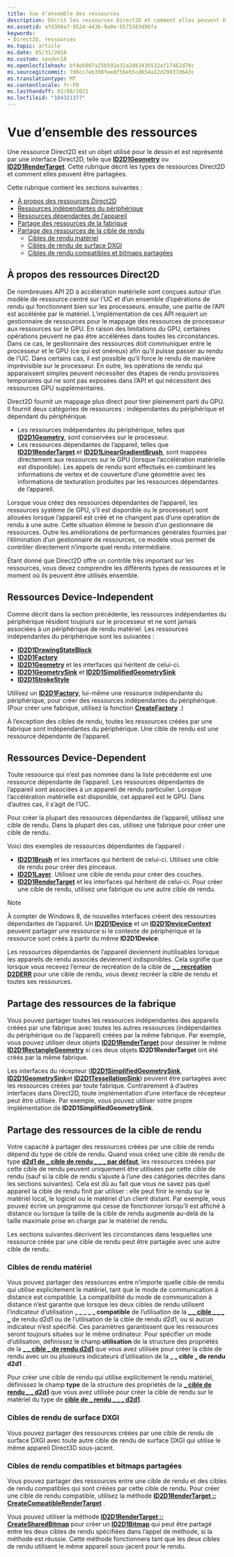 ```yaml
---
title: Vue d’ensemble des ressources
description: Décrit les ressources Direct2D et comment elles peuvent être partagées.
ms.assetid: afd308a7-9524-4436-9a0e-8575383d96fa
keywords:
- Direct2D, ressources
ms.topic: article
ms.date: 05/31/2018
ms.custom: seodec18
ms.openlocfilehash: bf4eb807a25b592e32a2d83436532af17462d70c
ms.sourcegitcommit: 7d0cc7eb398fee8f5be55cd654a12d29937d643c
ms.translationtype: MT
ms.contentlocale: fr-FR
ms.lasthandoff: 02/08/2021
ms.locfileid: "104321377"
---
```

# <a name="resources-overview"></a>Vue d’ensemble des ressources

Une ressource Direct2D est un objet utilisé pour le dessin et est représenté par une interface Direct2D, telle que [**ID2D1Geometry**](/windows/win32/api/d2d1/nn-d2d1-id2d1geometry) ou [**ID2D1RenderTarget**](/windows/win32/api/d2d1/nn-d2d1-id2d1rendertarget). Cette rubrique décrit les types de ressources Direct2D et comment elles peuvent être partagées.

Cette rubrique contient les sections suivantes :

-   [À propos des ressources Direct2D](#about-direct2d-resources)
-   [Ressources indépendantes du périphérique](#device-independent-resources)
-   [Ressources dépendantes de l’appareil](#device-dependent-resources)
-   [Partage des ressources de la fabrique](#sharing-factory-resources)
-   [Partage des ressources de la cible de rendu](#sharing-render-target-resources)
    -   [Cibles de rendu matériel](#hardware-render-targets)
    -   [Cibles de rendu de surface DXGI](#dxgi-surface-render-targets)
    -   [Cibles de rendu compatibles et bitmaps partagées](#compatible-render-targets-and-shared-bitmaps)

## <a name="about-direct2d-resources"></a>À propos des ressources Direct2D

De nombreuses API 2D à accélération matérielle sont conçues autour d’un modèle de ressource centré sur l’UC et d’un ensemble d’opérations de rendu qui fonctionnent bien sur les processeurs. ensuite, une partie de l’API est accélérée par le matériel. L’implémentation de ces API requiert un gestionnaire de ressources pour le mappage des ressources de processeur aux ressources sur le GPU. En raison des limitations du GPU, certaines opérations peuvent ne pas être accélérées dans toutes les circonstances. Dans ce cas, le gestionnaire des ressources doit communiquer entre le processeur et le GPU (ce qui est onéreux) afin qu’il puisse passer au rendu de l’UC. Dans certains cas, il est possible qu’il force le rendu de manière imprévisible sur le processeur. En outre, les opérations de rendu qui apparaissent simples peuvent nécessiter des étapes de rendu provisoires temporaires qui ne sont pas exposées dans l’API et qui nécessitent des ressources GPU supplémentaires.

Direct2D fournit un mappage plus direct pour tirer pleinement parti du GPU. Il fournit deux catégories de ressources : indépendantes du périphérique et dépendant du périphérique.

-   Les ressources indépendantes du périphérique, telles que [**ID2D1Geometry**](/windows/win32/api/d2d1/nn-d2d1-id2d1geometry), sont conservées sur le processeur.
-   Les ressources dépendantes de l’appareil, telles que [**ID2D1RenderTarget**](/windows/win32/api/d2d1/nn-d2d1-id2d1rendertarget) et [**ID2D1LinearGradientBrush**](/windows/win32/api/d2d1/nn-d2d1-id2d1lineargradientbrush), sont mappées directement aux ressources sur le GPU (lorsque l’accélération matérielle est disponible). Les appels de rendu sont effectués en combinant les informations de vertex et de couverture d’une géométrie avec les informations de texturation produites par les ressources dépendantes de l’appareil.

Lorsque vous créez des ressources dépendantes de l’appareil, les ressources système (le GPU, s’il est disponible ou le processeur) sont allouées lorsque l’appareil est créé et ne changent pas d’une opération de rendu à une autre. Cette situation élimine le besoin d’un gestionnaire de ressources. Outre les améliorations de performances générales fournies par l’élimination d’un gestionnaire de ressources, ce modèle vous permet de contrôler directement n’importe quel rendu intermédiaire.

Étant donné que Direct2D offre un contrôle très important sur les ressources, vous devez comprendre les différents types de ressources et le moment où ils peuvent être utilisés ensemble.

## <a name="device-independent-resources"></a>Ressources Device-Independent

Comme décrit dans la section précédente, les ressources indépendantes du périphérique résident toujours sur le processeur et ne sont jamais associées à un périphérique de rendu matériel. Les ressources indépendantes du périphérique sont les suivantes :

-   [**ID2D1DrawingStateBlock**](/windows/win32/api/d2d1/nn-d2d1-id2d1drawingstateblock)
-   [**ID2D1Factory**](/windows/win32/api/d2d1/nn-d2d1-id2d1factory)
-   [**ID2D1Geometry**](/windows/win32/api/d2d1/nn-d2d1-id2d1geometry) et les interfaces qui héritent de celui-ci.
-   [**ID2D1GeometrySink**](/windows/win32/api/d2d1/nn-d2d1-id2d1geometrysink) et [ **ID2D1SimplifiedGeometrySink**](/windows/win32/api/d2d1/nn-d2d1-id2d1simplifiedgeometrysink)
-   [**ID2D1StrokeStyle**](/windows/win32/api/d2d1/nn-d2d1-id2d1strokestyle)

Utilisez un [**ID2D1Factory**](/windows/win32/api/d2d1/nn-d2d1-id2d1factory), lui-même une ressource indépendante du périphérique, pour créer des ressources indépendantes du périphérique. (Pour créer une fabrique, utilisez la fonction [**CreateFactory**](/windows/desktop/api/d2d1/nf-d2d1-d2d1createfactory) .)

À l’exception des cibles de rendu, toutes les ressources créées par une fabrique sont indépendantes du périphérique. Une cible de rendu est une ressource dépendante de l’appareil.

## <a name="device-dependent-resources"></a>Ressources Device-Dependent

Toute ressource qui n’est pas nommée dans la liste précédente est une ressource dépendante de l’appareil. Les ressources dépendantes de l’appareil sont associées à un appareil de rendu particulier. Lorsque l’accélération matérielle est disponible, cet appareil est le GPU. Dans d’autres cas, il s’agit de l’UC.

Pour créer la plupart des ressources dépendantes de l’appareil, utilisez une cible de rendu. Dans la plupart des cas, utilisez une fabrique pour créer une cible de rendu.

Voici des exemples de ressources dépendantes de l’appareil :

-   [**ID2D1Brush**](/windows/win32/api/d2d1/nn-d2d1-id2d1brush) et les interfaces qui héritent de celui-ci. Utilisez une cible de rendu pour créer des pinceaux.
-   [**ID2D1Layer**](/windows/win32/api/d2d1/nn-d2d1-id2d1layer). Utilisez une cible de rendu pour créer des couches.
-   [**ID2D1RenderTarget**](/windows/win32/api/d2d1/nn-d2d1-id2d1rendertarget) et les interfaces qui héritent de celui-ci. Pour créer une cible de rendu, utilisez une fabrique ou une autre cible de rendu.

> [!Note]  
> À compter de Windows 8, de nouvelles interfaces créent des ressources dépendantes de l’appareil. Un [**ID2D1Device**](/windows/win32/api/d2d1_1/nn-d2d1_1-id2d1device) et un [**ID2D1DeviceContext**](/windows/win32/api/d2d1_1/nn-d2d1_1-id2d1devicecontext) peuvent partager une ressource si le contexte de périphérique et la ressource sont créés à partir du même **ID2D1Device**.

 

Les ressources dépendantes de l’appareil deviennent inutilisables lorsque les appareils de rendu associés deviennent indisponibles. Cela signifie que lorsque vous recevez l’erreur de recréation de la cible de [**\_ \_ recréation D2DERR**](direct2d-error-codes.md) pour une cible de rendu, vous devez recréer la cible de rendu et toutes ses ressources.

## <a name="sharing-factory-resources"></a>Partage des ressources de la fabrique

Vous pouvez partager toutes les ressources indépendantes des appareils créées par une fabrique avec toutes les autres ressources (indépendantes du périphérique ou de l’appareil) créées par la même fabrique. Par exemple, vous pouvez utiliser deux objets [**ID2D1RenderTarget**](/windows/win32/api/d2d1/nn-d2d1-id2d1rendertarget) pour dessiner le même [**ID2D1RectangleGeometry**](/windows/win32/api/d2d1/nn-d2d1-id2d1rectanglegeometry) si ces deux objets **ID2D1RenderTarget** ont été créés par la même fabrique.

Les interfaces du récepteur ([**ID2D1SimplifiedGeometrySink**](/windows/win32/api/d2d1/nn-d2d1-id2d1simplifiedgeometrysink), [**ID2D1GeometrySink**](/windows/win32/api/d2d1/nn-d2d1-id2d1geometrysink)et [**ID2D1TessellationSink**](/windows/win32/api/d2d1/nn-d2d1-id2d1tessellationsink)) peuvent être partagées avec les ressources créées par toute fabrique. Contrairement à d’autres interfaces dans Direct2D, toute implémentation d’une interface de récepteur peut être utilisée. Par exemple, vous pouvez utiliser votre propre implémentation de **ID2D1SimplifiedGeometrySink**.

## <a name="sharing-render-target-resources"></a>Partage des ressources de la cible de rendu

Votre capacité à partager des ressources créées par une cible de rendu dépend du type de cible de rendu. Quand vous créez une cible de rendu de type [**d2d1 de \_ cible de rendu \_ \_ \_ par défaut**](/windows/desktop/api/d2d1/ne-d2d1-d2d1_render_target_type), les ressources créées par cette cible de rendu peuvent uniquement être utilisées par cette cible de rendu (sauf si la cible de rendu s’ajuste à l’une des catégories décrites dans les sections suivantes). Cela est dû au fait que vous ne savez pas quel appareil la cible de rendu finit par utiliser : elle peut finir le rendu sur le matériel local, le logiciel ou le matériel d’un client distant. Par exemple, vous pouvez écrire un programme qui cesse de fonctionner lorsqu’il est affiché à distance ou lorsque la taille de la cible de rendu augmente au-delà de la taille maximale prise en charge par le matériel de rendu.

Les sections suivantes décrivent les circonstances dans lesquelles une ressource créée par une cible de rendu peut être partagée avec une autre cible de rendu.

### <a name="hardware-render-targets"></a>Cibles de rendu matériel

Vous pouvez partager des ressources entre n’importe quelle cible de rendu qui utilise explicitement le matériel, tant que le mode de communication à distance est compatible. La compatibilité du mode de communication à distance n’est garantie que lorsque les deux cibles de rendu utilisent l’indicateur d’utilisation **\_ \_ \_ \_ \_ compatible** de l’utilisation de la [**\_ \_ cible \_ \_ \_ \_**](/windows/desktop/api/d2d1/ne-d2d1-d2d1_render_target_usage) de rendu d2d1 ou de l’utilisation de la cible de rendu d2d1, ou si aucun indicateur n’est spécifié. Ces paramètres garantissent que les ressources seront toujours situées sur le même ordinateur. Pour spécifier un mode d’utilisation, définissez le champ **utilisation** de la structure des propriétés de la [**\_ \_ cible \_ de rendu d2d1**](/windows/desktop/api/d2d1/ns-d2d1-d2d1_render_target_properties) que vous avez utilisée pour créer la cible de rendu avec un ou plusieurs indicateurs d’utilisation de la **\_ \_ cible \_ de rendu d2d1** .

Pour créer une cible de rendu qui utilise explicitement le rendu matériel, définissez le champ **type** de la structure des propriétés de la [**\_ cible de rendu \_ \_ d2d1**](/windows/desktop/api/d2d1/ns-d2d1-d2d1_render_target_properties) que vous avez utilisée pour créer la cible de rendu sur le matériel du type de [**cible de \_ rendu \_ \_ \_ d2d1**](/windows/desktop/api/d2d1/ne-d2d1-d2d1_render_target_type).

### <a name="dxgi-surface-render-targets"></a>Cibles de rendu de surface DXGI

Vous pouvez partager des ressources créées par une cible de rendu de surface DXGI avec toute autre cible de rendu de surface DXGI qui utilise le même appareil Direct3D sous-jacent.

### <a name="compatible-render-targets-and-shared-bitmaps"></a>Cibles de rendu compatibles et bitmaps partagées

Vous pouvez partager des ressources entre une cible de rendu et des cibles de rendu compatibles qui sont créées par cette cible de rendu. Pour créer une cible de rendu compatible, utilisez la méthode [**ID2D1RenderTarget :: CreateCompatibleRenderTarget**](/windows/desktop/api/d2d1/nf-d2d1-id2d1rendertarget-createcompatiblerendertarget(id2d1bitmaprendertarget)) .

Vous pouvez utiliser la méthode [**ID2D1RenderTarget :: CreateSharedBitmap**](/windows/win32/api/d2d1/nf-d2d1-id2d1rendertarget-createsharedbitmap) pour créer un [**ID2D1Bitmap**](/windows/win32/api/d2d1/nn-d2d1-id2d1bitmap) qui peut être partagé entre les deux cibles de rendu spécifiées dans l’appel de méthode, si la méthode est réussie. Cette méthode fonctionnera tant que les deux cibles de rendu utilisent le même appareil sous-jacent pour le rendu.

 

 
